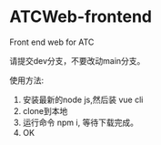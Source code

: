 # ATCWeb-frontend
Front end web for ATC

请提交dev分支，不要改动main分支。

使用方法:

1. 安装最新的node js,然后装 vue cli 
2. clone到本地
3. 运行命令 npm i, 等待下载完成。
4. OK



